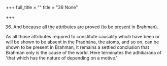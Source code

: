 +++
full_title = ""
title = "36 None"

+++


36. And because all the attributes are proved (to be present in Brahman).

As all those attributes required to constitute causality which have been or will be shown to be absent in the Pradhāna, the atoms, and so on, can be shown to be present in Brahman, it remains a settled conclusion that Brahman only is the cause of the world. Here terminates the adhikaraṇa of 'that which has the nature of depending on a motive.'

